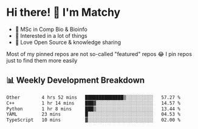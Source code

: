 # Hi there! 👋 I'm Matchy

- 🧬 MSc in Comp Bio & Bioinfo
- 🎈 Interested in a lot of things
- 💜 Love Open Source & knowledge sharing

Most of my pinned repos are not so-called "featured" repos 😂 I pin repos just to find them more easily

## 📊 Weekly Development Breakdown

<!--START_SECTION:waka-->

```txt
Other        4 hrs 52 mins   ██████████████▒░░░░░░░░░░   57.27 %
C++          1 hr 14 mins    ███▓░░░░░░░░░░░░░░░░░░░░░   14.57 %
Python       1 hr 8 mins     ███▒░░░░░░░░░░░░░░░░░░░░░   13.44 %
YAML         23 mins         █░░░░░░░░░░░░░░░░░░░░░░░░   04.53 %
TypeScript   10 mins         ▓░░░░░░░░░░░░░░░░░░░░░░░░   02.00 %
```

<!--END_SECTION:waka-->
